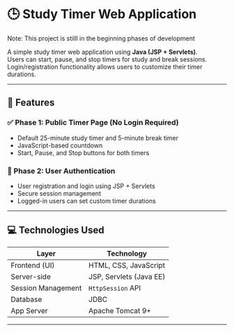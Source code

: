# 🕒 Study Timer Web Application

Note: This project is stilll in the beginning phases of development 

A simple study timer web application using **Java (JSP + Servlets)**.  
Users can start, pause, and stop timers for study and break sessions.  
Login/registration functionality allows users to customize their timer durations.

---

## 📌 Features

### ✅ Phase 1: Public Timer Page (No Login Required)
- Default 25-minute study timer and 5-minute break timer
- JavaScript-based countdown
- Start, Pause, and Stop buttons for both timers

### 🔐 Phase 2: User Authentication
- User registration and login using JSP + Servlets
- Secure session management
- Logged-in users can set custom timer durations

---

## 💻 Technologies Used

| Layer               | Technology              |
|---------------------|--------------------------|
| Frontend (UI)       | HTML, CSS, JavaScript    |
| Server-side         | JSP, Servlets (Java EE)  |
| Session Management  | `HttpSession` API        |
| Database            | JDBC                     |
| App Server          | Apache Tomcat 9+         |

---
